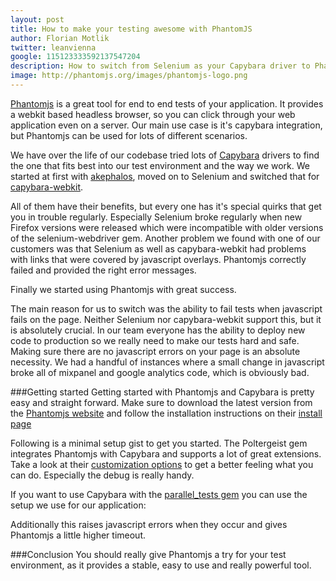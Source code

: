 ```yaml
---
layout: post
title: How to make your testing awesome with PhantomJS
author: Florian Motlik
twitter: leanvienna
google: 115123333592137547204
description: How to switch from Selenium as your Capybara driver to Phantomjs for better testing
image: http://phantomjs.org/images/phantomjs-logo.png
---
```


[Phantomjs](http://phantomjs.org) is a great tool for end to end tests of your application. It
 provides a webkit based headless browser, so you can click through your web application even
on a server. Our main use case is it's capybara integration, but Phantomjs can be used
for lots of different scenarios.

We have over the life of our codebase tried lots of [Capybara](https://github.com/jnicklas/capybara)
drivers to find the one that fits best into our test environment and the way we
work. We started at first with [akephalos](https://github.com/bernerdschaefer/akephalos),
moved on to Selenium and switched
that for [capybara-webkit](https://github.com/thoughtbot/capybara-webkit).

All of them have their benefits, but every one has it's special quirks
that get you in trouble regularly. Especially Selenium broke regularly
when new Firefox versions were released which were incompatible with
older versions of the selenium-webdriver gem. Another problem we found
with one of our customers was that Selenium as well as capybara-webkit
had problems with links that were covered by javascript overlays.
Phantomjs correctly failed and provided the right error messages.

Finally we started using Phantomjs with great success.

The main reason for us to switch was the ability
to fail tests when javascript fails on the page. Neither Selenium nor
capybara-webkit support this, but it is absolutely crucial. In our team
everyone has the ability to deploy new code to production so we really
need to make our tests hard and safe. Making sure there are no
javascript errors on your page is an absolute necessity. We had a
handful of instances where a small change in javascript broke all of
mixpanel and google analytics code, which is obviously bad.

###Getting started
Getting started with Phantomjs and Capybara is pretty easy and straight forward. Make
sure to download the latest version from the [Phantomjs
website](https://www.phantomjs.org) and follow the installation
instructions on their [install page](http://phantomjs.org/download.html)

Following is a minimal setup gist to get you started. The Poltergeist
gem integrates Phantomjs with Capybara and supports a lot of great extensions. Take a look at their
[customization options](https://github.com/jonleighton/poltergeist#customization) to
get a better feeling what you can do. Especially the debug is really
handy.
<script src="https://gist.github.com/flomotlik/4757094.js"></script>

If you want to use Capybara with the [parallel_tests
gem](https://github.com/grosser/parallel_tests) you can use the setup we
use for our application:
<script src="https://gist.github.com/flomotlik/4757186.js"></script>

Additionally this raises javascript errors when they occur and gives
Phantomjs a little higher timeout.

###Conclusion
You should really give Phantomjs a try for your test environment, as it
provides a stable, easy to use and really powerful tool.
